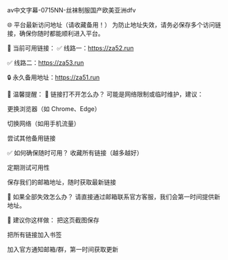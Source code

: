 av中文字幕-0715NN-丝袜制服国产欧美亚洲dfv

🌐 平台最新访问地址（请收藏备用！）
为防止地址失效，请务必保存多个访问链接，确保你随时都能顺利进入平台。

🔗 当前可用链接：
✅ 线路一：https://za52.run

✅ 线路二：https://za53.run

🔒 永久备用地址：https://za51.run

📌 温馨提醒：
🔄 链接打不开怎么办？
可能是网络限制或临时维护，建议：

更换浏览器（如 Chrome、Edge）

切换网络（如用手机流量）

尝试其他备用链接

✅ 如何确保随时可用？
收藏所有链接（越多越好）

定期测试可用性

保存我们的邮箱地址，随时获取最新链接

📧 如果全部失效怎么办？
请直接通过邮箱联系官方客服，我们会第一时间提供新地址。

📝 建议你这样做：
把这页截图保存

把所有链接加入书签

加入官方通知邮箱/群，第一时间获取更新

